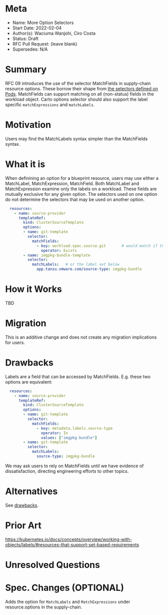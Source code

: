 # Meta
[meta]: #meta
- Name: More Option Selectors
- Start Date: 2022-02-04
- Author(s): Waciuma Wanjohi, Ciro Costa
- Status: Draft <!-- Acceptable values: Draft, Approved, On Hold, Superseded -->
- RFC Pull Request: (leave blank)
- Supersedes: N/A

# Summary
[summary]: #summary

RFC 09 introduces the use of the selector MatchFields in supply-chain resource options. These
borrow their shape from
[the selectors defined on Pods](https://kubernetes.io/docs/concepts/overview/working-with-objects/labels/#resources-that-support-set-based-requirements).
MatchFields can support matching on all (non-status) fields in the workload object. Carto
options selector should also support the label specific `matchExpressions` and `matchLabels`.

# Motivation
[motivation]: #motivation

Users may find the MatchLabels syntax simpler than the MatchFields syntax.

# What it is
[what-it-is]: #what-it-is

When definining an option for a blueprint resource, users may use either
a MatchLabel, MatchExpression, MatchField. Both MatchLabel and MatchExpression
examine only the labels on a workload. These fields are mutually exclusive for
any given option. The selectors used on one option do not determine the selectors
that may be used on another option.

```yaml
  resources:
    - name: source-provider
      templateRef:
        kind: ClusterSourceTemplate
        options: 
        - name: git-template
          selector:
            matchFields:
              - key: workload.spec.source.git       # would match if the workload has this field filled in
                operator: Exists
        - name: imgpkg-bundle-template
          selector:
            matchLabels:   # or the label set below
              app.tanzu.vmware.com/source-type: imgpkg-bundle
```

# How it Works
[how-it-works]: #how-it-works

TBD

# Migration
[migration]: #migration

This is an additive change and does not create any migration implications for users.

# Drawbacks
[drawbacks]: #drawbacks

Labels are a field that can be accessed by MatchFields. E.g. these two options are
equivalent:

```yaml
  resources:
    - name: source-provider
      templateRef:
        kind: ClusterSourceTemplate
        options: 
        - name: git-template
          selector:
            matchFields:
              - key: metadata.labels.source-type
                operator: In
                values: ["imgpkg-bundle"]
        - name: git-template
          selector:
            matchLabels:
              source-type: imgpkg-bundle
```

We may ask users to rely on MatchFields until we have evidence of dissatisfaction, directing
engineering efforts to other topics.

# Alternatives
[alternatives]: #alternatives

See [drawbacks].

# Prior Art
[prior-art]: #prior-art

https://kubernetes.io/docs/concepts/overview/working-with-objects/labels/#resources-that-support-set-based-requirements

# Unresolved Questions
[unresolved-questions]: #unresolved-questions


# Spec. Changes (OPTIONAL)
[spec-changes]: #spec-changes

Adds the option for `MatchLabels` and `MatchExpressions` under resource.options in the supply-chain.
